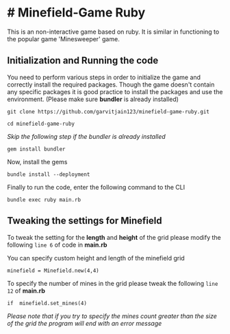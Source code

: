 # # Minefield-Game Ruby

This is an non-interactive game based on ruby. It is similar in functioning to the popular game 'Minesweeper' game.


## Initialization and Running the code
You need to perform various steps in order to initialize the game and correctly install the required packages. Though the game doesn't contain any specific packages it is good practice to install the packages and use the environment. (Please make sure **bundler** is already installed)

```
git clone https://github.com/garvitjain123/minefield-game-ruby.git
```

```
cd minefield-game-ruby
```

*Skip the following step if the bundler is already installed*
``` 
gem install bundler 
```

Now, install the gems
```
bundle install --deployment
```

Finally to run the code, enter the following command to the CLI
```
bundle exec ruby main.rb
```


## Tweaking the settings for Minefield

To tweak the setting for the **length** and **height** of the grid please modify the following `line 6` of code in **main.rb**

You can specify custom height and length of the minefield grid
```
minefield = Minefield.new(4,4)
```

To specify the number of mines in the grid please tweak the following `line 12` of **main.rb**

```
if  minefield.set_mines(4)
```

*Please note that if you try to specify the mines count greater than the size of the grid the program will end with an error message*